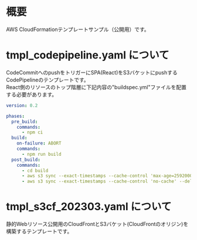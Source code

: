# 概要

AWS CloudFormationテンプレートサンプル（公開用）です。

# tmpl_codepipeline.yaml について

CodeCommitへのpushをトリガーにSPA(React)をS3バケットにpushするCodePipelineのテンプレートです。  
React側のリソースのトップ階層に下記内容の"buildspec.yml"ファイルを配置する必要があります。

```yaml
version: 0.2

phases:
  pre_build:
    commands:
      - npm ci
  build:
    on-failure: ABORT
    commands:
      - npm run build
  post_build:
    commands:
      - cd build
      - aws s3 sync --exact-timestamps --cache-control 'max-age=2592000' --exclude '*' --include 'static/**/*' . s3://${DEPLOY_BUKET}
      - aws s3 sync --exact-timestamps --cache-control 'no-cache' --delete . s3://${DEPLOY_BUKET}
```

# tmpl_s3cf_202303.yaml について

静的Webリソース公開用のCloudFrontとS3バケット(CloudFrontのオリジン)を構築するテンプレートです。